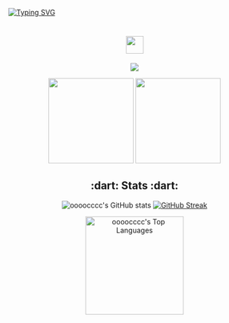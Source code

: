 <a href="https://git.io/typing-svg"><img src="https://readme-typing-svg.demolab.com?font=Fira+Code&pause=500&center=%E9%8C%AF%E8%AA%A4%E7%9A%84&vCenter=%E9%8C%AF%E8%AA%A4%E7%9A%84&repeat=%E7%9C%9F%E7%9A%84&random=%E9%8C%AF%E8%AA%A4%E7%9A%84&width=435&lines=Hi+there+...;%CE%93%CE%B5%CE%B9%CE%AC+%CF%83%CE%BF%CF%85+..." alt="Typing SVG" /></a>

<h1 align="center">  
<img src="https://media.giphy.com/media/WCzGme5RtmUM7Fhl9f/giphy.gif" width="35"><a href="https://git.io/typing-svg">
</h1>

<p align="center">
  <a href="https://skillicons.dev">
    <img src="https://skillicons.dev/icons?i=git,gtk,obsidian,kubernetes,docker,redis,vim,mastodon" />
  </a>
</p>

<div align="center">
<span>  </span>
<img height="170px" src="https://github-readme-stats.vercel.app/api?username=oooocccc" /><span>  </span><img height="170px" src="https://github-readme-stats-three-amber-18.vercel.app/api/top-langs/?username=oooocccc&layout=compact&&count_private=true" />
<span>  </span>
</div>

<h2 align="center"> :dart: Stats :dart:</h2>  
<p align="center">  
   <img alt="oooocccc's GitHub stats" src="https://github-readme-stats.vercel.app/api?username=oooocccc&show_icons=true&theme=radical" />  
   <a href="https://git.io/streak-stats">  
      <img alt="GitHub Streak" src="https://streak-stats.demolab.com/?user=oooocccc&theme=radical" />  
   </a>  
</p>

<div align="center">  
    <a href="https://github.com/anuraghazra/github-readme-stats">  
        <img alt="oooocccc's Top Languages" src="https://github-readme-stats-three-amber-18.vercel.app/api/top-langs/?username=oooocccc&langs_count=5&layout=compact&theme=react&hide_border=true&bg_color=1F222E&title_color=F85D7F&icon_color=F8D866&" height="196px"/>  
    </a>  
</div>
